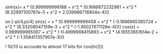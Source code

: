 sinh(x)= x * (0.999999996188 + x^2 * (0.1666672232961 + x^2 * (8.32997100767e-3 + x^2 * 2.039986716904e-4)))

on [-pi/4,pi/4]
sin(x) = x * (0.999999999458 + x^2 * (-0.1666665385724 + x^2 * (8.33208047159e-3 + x^2 * (-1.95027671128e-4))))
cos(x) = 0.999999995087 + x^2 * (-0.4999988415893 + x^2 * (4.16553651614e-2 + x^2 * (-1.358411357907e-3)))

! 10/13 is accurate to almost 17 bits for cos(ln(2))
